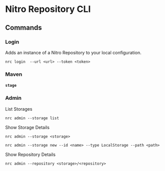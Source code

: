 # Nitro Repository CLI


## Commands

### Login
Adds an instance of a Nitro Repository to your local configuration.
```
nrc login  --url <url> --token <token>
```

### Maven

#### `stage`

### Admin
List Storages
```
nrc admin --storage list
```
Show Storage Details
```
nrc admin --storage <storage>
```
```
nrc admin --storage new --id <name> --type LocalStorage --path <path>
```

Show Repository Details
```
nrc admin --repository <storage>/<repository>
```
